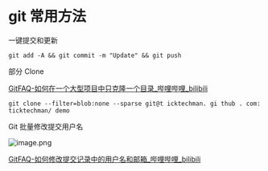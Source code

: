 # git 常用方法

一键提交和更新

```
git add -A && git commit -m "Update" && git push
```

部分 Clone

[GitFAQ-如何在一个大型项目中只克隆一个目录_哔哩哔哩_bilibili](https://www.bilibili.com/video/BV1GN411b7Ad/?spm_id_from=333.788&vd_source=ebf06d572d5366b5ef7bc5032fefb08d)

```
git clone --filter=blob:none --sparse git@t icktechman. gi thub . com: ticktechman/ demo
```

Git 批量修改提交用户名

![image.png](https://image-1253155090.cos.ap-nanjing.myqcloud.com/202409191021194.png)

[GitFAQ-如何修改提交记录中的用户名和邮箱_哔哩哔哩_bilibili](https://www.bilibili.com/video/BV1o84y1R7Dg/?spm_id_from=pageDriver&vd_source=ebf06d572d5366b5ef7bc5032fefb08d)